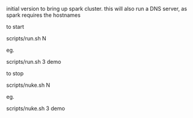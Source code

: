 


initial version to bring up spark cluster. this will also run a DNS server, as spark requires the hostnames

to start

scripts/run.sh N <clustername>

eg.

scripts/run.sh 3 demo

to stop

scripts/nuke.sh N <clustername>

eg.

scripts/nuke.sh 3 demo
